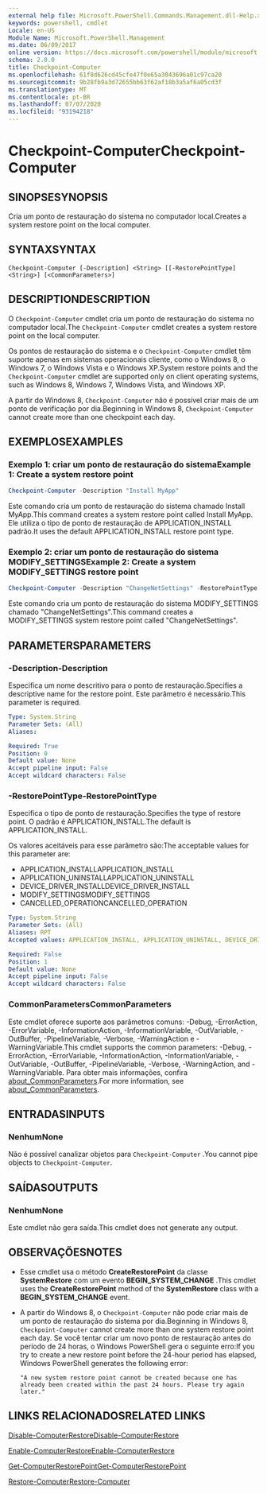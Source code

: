```yaml
---
external help file: Microsoft.PowerShell.Commands.Management.dll-Help.xml
keywords: powershell, cmdlet
Locale: en-US
Module Name: Microsoft.PowerShell.Management
ms.date: 06/09/2017
online version: https://docs.microsoft.com/powershell/module/microsoft.powershell.management/checkpoint-computer?view=powershell-5.1&WT.mc_id=ps-gethelp
schema: 2.0.0
title: Checkpoint-Computer
ms.openlocfilehash: 61f8d626cd45cfe47f0e65a3043696a01c97ca20
ms.sourcegitcommit: 9b28fb9a3d72655bb63f62af18b3a5af6a05cd3f
ms.translationtype: MT
ms.contentlocale: pt-BR
ms.lasthandoff: 07/07/2020
ms.locfileid: "93194218"
---
```

# <span data-ttu-id="e7d89-103">Checkpoint-Computer</span><span class="sxs-lookup"><span data-stu-id="e7d89-103">Checkpoint-Computer</span></span>

## <span data-ttu-id="e7d89-104">SINOPSE</span><span class="sxs-lookup"><span data-stu-id="e7d89-104">SYNOPSIS</span></span>
<span data-ttu-id="e7d89-105">Cria um ponto de restauração do sistema no computador local.</span><span class="sxs-lookup"><span data-stu-id="e7d89-105">Creates a system restore point on the local computer.</span></span>

## <span data-ttu-id="e7d89-106">SYNTAX</span><span class="sxs-lookup"><span data-stu-id="e7d89-106">SYNTAX</span></span>

```
Checkpoint-Computer [-Description] <String> [[-RestorePointType] <String>] [<CommonParameters>]
```

## <span data-ttu-id="e7d89-107">DESCRIPTION</span><span class="sxs-lookup"><span data-stu-id="e7d89-107">DESCRIPTION</span></span>

<span data-ttu-id="e7d89-108">O `Checkpoint-Computer` cmdlet cria um ponto de restauração do sistema no computador local.</span><span class="sxs-lookup"><span data-stu-id="e7d89-108">The `Checkpoint-Computer` cmdlet creates a system restore point on the local computer.</span></span>

<span data-ttu-id="e7d89-109">Os pontos de restauração do sistema e o `Checkpoint-Computer` cmdlet têm suporte apenas em sistemas operacionais cliente, como o Windows 8, o Windows 7, o Windows Vista e o Windows XP.</span><span class="sxs-lookup"><span data-stu-id="e7d89-109">System restore points and the `Checkpoint-Computer` cmdlet are supported only on client operating systems, such as Windows 8, Windows 7, Windows Vista, and Windows XP.</span></span>

<span data-ttu-id="e7d89-110">A partir do Windows 8, `Checkpoint-Computer` não é possível criar mais de um ponto de verificação por dia.</span><span class="sxs-lookup"><span data-stu-id="e7d89-110">Beginning in Windows 8, `Checkpoint-Computer` cannot create more than one checkpoint each day.</span></span>

## <span data-ttu-id="e7d89-111">EXEMPLOS</span><span class="sxs-lookup"><span data-stu-id="e7d89-111">EXAMPLES</span></span>

### <span data-ttu-id="e7d89-112">Exemplo 1: criar um ponto de restauração do sistema</span><span class="sxs-lookup"><span data-stu-id="e7d89-112">Example 1: Create a system restore point</span></span>

```powershell
Checkpoint-Computer -Description "Install MyApp"
```

<span data-ttu-id="e7d89-113">Este comando cria um ponto de restauração do sistema chamado Install MyApp.</span><span class="sxs-lookup"><span data-stu-id="e7d89-113">This command creates a system restore point called Install MyApp.</span></span>
<span data-ttu-id="e7d89-114">Ele utiliza o tipo de ponto de restauração de APPLICATION_INSTALL padrão.</span><span class="sxs-lookup"><span data-stu-id="e7d89-114">It uses the default APPLICATION_INSTALL restore point type.</span></span>

### <span data-ttu-id="e7d89-115">Exemplo 2: criar um ponto de restauração do sistema MODIFY_SETTINGS</span><span class="sxs-lookup"><span data-stu-id="e7d89-115">Example 2: Create a system MODIFY_SETTINGS restore point</span></span>

```powershell
Checkpoint-Computer -Description "ChangeNetSettings" -RestorePointType MODIFY_SETTINGS
```

<span data-ttu-id="e7d89-116">Este comando cria um ponto de restauração do sistema MODIFY_SETTINGS chamado "ChangeNetSettings".</span><span class="sxs-lookup"><span data-stu-id="e7d89-116">This command creates a MODIFY_SETTINGS system restore point called "ChangeNetSettings".</span></span>

## <span data-ttu-id="e7d89-117">PARAMETERS</span><span class="sxs-lookup"><span data-stu-id="e7d89-117">PARAMETERS</span></span>

### <span data-ttu-id="e7d89-118">-Description</span><span class="sxs-lookup"><span data-stu-id="e7d89-118">-Description</span></span>

<span data-ttu-id="e7d89-119">Especifica um nome descritivo para o ponto de restauração.</span><span class="sxs-lookup"><span data-stu-id="e7d89-119">Specifies a descriptive name for the restore point.</span></span>
<span data-ttu-id="e7d89-120">Este parâmetro é necessário.</span><span class="sxs-lookup"><span data-stu-id="e7d89-120">This parameter is required.</span></span>

```yaml
Type: System.String
Parameter Sets: (All)
Aliases:

Required: True
Position: 0
Default value: None
Accept pipeline input: False
Accept wildcard characters: False
```

### <span data-ttu-id="e7d89-121">-RestorePointType</span><span class="sxs-lookup"><span data-stu-id="e7d89-121">-RestorePointType</span></span>

<span data-ttu-id="e7d89-122">Especifica o tipo de ponto de restauração.</span><span class="sxs-lookup"><span data-stu-id="e7d89-122">Specifies the type of restore point.</span></span>
<span data-ttu-id="e7d89-123">O padrão é APPLICATION_INSTALL.</span><span class="sxs-lookup"><span data-stu-id="e7d89-123">The default is APPLICATION_INSTALL.</span></span>

<span data-ttu-id="e7d89-124">Os valores aceitáveis para esse parâmetro são:</span><span class="sxs-lookup"><span data-stu-id="e7d89-124">The acceptable values for this parameter are:</span></span>

- <span data-ttu-id="e7d89-125">APPLICATION_INSTALL</span><span class="sxs-lookup"><span data-stu-id="e7d89-125">APPLICATION_INSTALL</span></span>
- <span data-ttu-id="e7d89-126">APPLICATION_UNINSTALL</span><span class="sxs-lookup"><span data-stu-id="e7d89-126">APPLICATION_UNINSTALL</span></span>
- <span data-ttu-id="e7d89-127">DEVICE_DRIVER_INSTALL</span><span class="sxs-lookup"><span data-stu-id="e7d89-127">DEVICE_DRIVER_INSTALL</span></span>
- <span data-ttu-id="e7d89-128">MODIFY_SETTINGS</span><span class="sxs-lookup"><span data-stu-id="e7d89-128">MODIFY_SETTINGS</span></span>
- <span data-ttu-id="e7d89-129">CANCELLED_OPERATION</span><span class="sxs-lookup"><span data-stu-id="e7d89-129">CANCELLED_OPERATION</span></span>

```yaml
Type: System.String
Parameter Sets: (All)
Aliases: RPT
Accepted values: APPLICATION_INSTALL, APPLICATION_UNINSTALL, DEVICE_DRIVER_INSTALL, MODIFY_SETTINGS, CANCELLED_OPERATION

Required: False
Position: 1
Default value: None
Accept pipeline input: False
Accept wildcard characters: False
```

### <span data-ttu-id="e7d89-130">CommonParameters</span><span class="sxs-lookup"><span data-stu-id="e7d89-130">CommonParameters</span></span>

<span data-ttu-id="e7d89-131">Este cmdlet oferece suporte aos parâmetros comuns: -Debug, -ErrorAction, -ErrorVariable, -InformationAction, -InformationVariable, -OutVariable, -OutBuffer, -PipelineVariable, -Verbose, -WarningAction e -WarningVariable.</span><span class="sxs-lookup"><span data-stu-id="e7d89-131">This cmdlet supports the common parameters: -Debug, -ErrorAction, -ErrorVariable, -InformationAction, -InformationVariable, -OutVariable, -OutBuffer, -PipelineVariable, -Verbose, -WarningAction, and -WarningVariable.</span></span> <span data-ttu-id="e7d89-132">Para obter mais informações, confira [about_CommonParameters](../Microsoft.PowerShell.Core/About/about_CommonParameters.md).</span><span class="sxs-lookup"><span data-stu-id="e7d89-132">For more information, see [about_CommonParameters](../Microsoft.PowerShell.Core/About/about_CommonParameters.md).</span></span>

## <span data-ttu-id="e7d89-133">ENTRADAS</span><span class="sxs-lookup"><span data-stu-id="e7d89-133">INPUTS</span></span>

### <span data-ttu-id="e7d89-134">Nenhum</span><span class="sxs-lookup"><span data-stu-id="e7d89-134">None</span></span>

<span data-ttu-id="e7d89-135">Não é possível canalizar objetos para `Checkpoint-Computer` .</span><span class="sxs-lookup"><span data-stu-id="e7d89-135">You cannot pipe objects to `Checkpoint-Computer`.</span></span>

## <span data-ttu-id="e7d89-136">SAÍDAS</span><span class="sxs-lookup"><span data-stu-id="e7d89-136">OUTPUTS</span></span>

### <span data-ttu-id="e7d89-137">Nenhum</span><span class="sxs-lookup"><span data-stu-id="e7d89-137">None</span></span>

<span data-ttu-id="e7d89-138">Este cmdlet não gera saída.</span><span class="sxs-lookup"><span data-stu-id="e7d89-138">This cmdlet does not generate any output.</span></span>

## <span data-ttu-id="e7d89-139">OBSERVAÇÕES</span><span class="sxs-lookup"><span data-stu-id="e7d89-139">NOTES</span></span>

- <span data-ttu-id="e7d89-140">Esse cmdlet usa o método **CreateRestorePoint** da classe **SystemRestore** com um evento **BEGIN_SYSTEM_CHANGE** .</span><span class="sxs-lookup"><span data-stu-id="e7d89-140">This cmdlet uses the **CreateRestorePoint** method of the **SystemRestore** class with a **BEGIN_SYSTEM_CHANGE** event.</span></span>
- <span data-ttu-id="e7d89-141">A partir do Windows 8, o `Checkpoint-Computer` não pode criar mais de um ponto de restauração do sistema por dia.</span><span class="sxs-lookup"><span data-stu-id="e7d89-141">Beginning in Windows 8, `Checkpoint-Computer` cannot create more than one system restore point each day.</span></span> <span data-ttu-id="e7d89-142">Se você tentar criar um novo ponto de restauração antes do período de 24 horas, o Windows PowerShell gera o seguinte erro:</span><span class="sxs-lookup"><span data-stu-id="e7d89-142">If you try to create a new restore point before the 24-hour period has elapsed, Windows PowerShell generates the following error:</span></span>

  `"A new system restore point cannot be created because one has already been created within the past 24 hours.
  Please try again later."`

## <span data-ttu-id="e7d89-143">LINKS RELACIONADOS</span><span class="sxs-lookup"><span data-stu-id="e7d89-143">RELATED LINKS</span></span>

[<span data-ttu-id="e7d89-144">Disable-ComputerRestore</span><span class="sxs-lookup"><span data-stu-id="e7d89-144">Disable-ComputerRestore</span></span>](Disable-ComputerRestore.md)

[<span data-ttu-id="e7d89-145">Enable-ComputerRestore</span><span class="sxs-lookup"><span data-stu-id="e7d89-145">Enable-ComputerRestore</span></span>](Enable-ComputerRestore.md)

[<span data-ttu-id="e7d89-146">Get-ComputerRestorePoint</span><span class="sxs-lookup"><span data-stu-id="e7d89-146">Get-ComputerRestorePoint</span></span>](Get-ComputerRestorePoint.md)

[<span data-ttu-id="e7d89-147">Restore-Computer</span><span class="sxs-lookup"><span data-stu-id="e7d89-147">Restore-Computer</span></span>](Restore-Computer.md)

